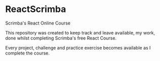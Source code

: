 # ReactScrimba
Scrimba's React Online Course

This repository was created to keep track and leave available, my work, done whilst completing Scrimba's free React Course.

Every project, challenge and practice exercise becomes available as I complete the course.
